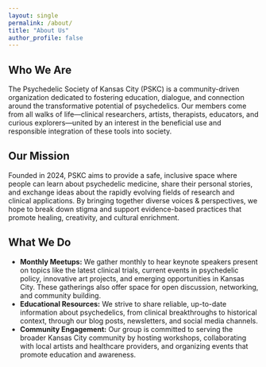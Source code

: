 ```yaml
---
layout: single
permalink: /about/
title: "About Us"
author_profile: false
---
```

## Who We Are
The Psychedelic Society of Kansas City (PSKC) is a community-driven organization dedicated to fostering education, dialogue, and connection around the transformative potential of psychedelics. Our members come from all walks of life—clinical researchers, artists, therapists, educators, and curious explorers—united by an interest in the beneficial use and responsible integration of these tools into society.

## Our Mission
Founded in 2024, PSKC aims to provide a safe, inclusive space where people can learn about psychedelic medicine, share their personal stories, and exchange ideas about the rapidly evolving fields of research and clinical applications. By bringing together diverse voices & perspectives, we hope to break down stigma and support evidence-based practices that promote healing, creativity, and cultural enrichment.

## What We Do
- **Monthly Meetups:** We gather monthly to hear keynote speakers present on topics like the latest clinical trials, current events in psychedelic policy, innovative art projects, and emerging opportunities in Kansas City. These gatherings also offer space for open discussion, networking, and community building.
- **Educational Resources:** We strive to share reliable, up-to-date information about psychedelics, from clinical breakthroughs to historical context, through our blog posts, newsletters, and social media channels.
- **Community Engagement:** Our group is committed to serving the broader Kansas City community by hosting workshops, collaborating with local artists and healthcare providers, and organizing events that promote education and awareness.
